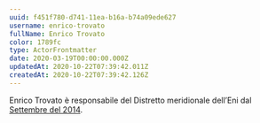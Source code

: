 ```yaml
---
uuid: f451f780-d741-11ea-b16a-b74a09ede627
username: enrico-trovato
fullName: Enrico Trovato
color: 1789fc
type: ActorFrontmatter
date: 2020-03-19T00:00:00.000Z
updatedAt: 2020-10-22T07:39:42.011Z
createdAt: 2020-10-22T07:39:42.126Z
---
```


Enrico Trovato è responsabile del Distretto meridionale dell’Eni dal [Settembre del 2014](https://www.linkedin.com/in/enrico-trovato-9746a668/).
